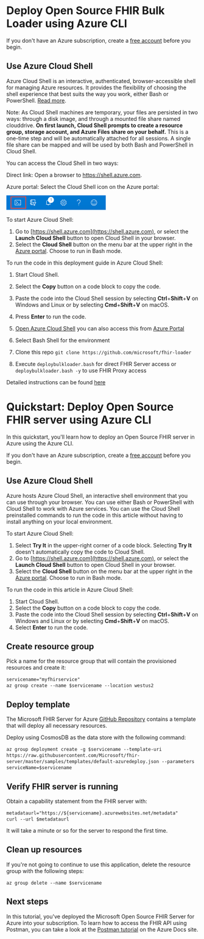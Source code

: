 # Deploy Open Source FHIR Bulk Loader using Azure CLI

If you don't have an Azure subscription, create a [free account](https://azure.microsoft.com/free/?WT.mc_id=A261C142F) before you begin.

## Use Azure Cloud Shell

Azure Cloud Shell is an interactive, authenticated, browser-accessible shell for managing Azure resources. It provides the flexibility of choosing the shell experience that best suits the way you work, either Bash or PowerShell.  [Read more](https://docs.microsoft.com/en-us/azure/cloud-shell/overview).  

Note:  As Cloud Shell machines are temporary, your files are persisted in two ways: through a disk image, and through a mounted file share named clouddrive. __On first launch, Cloud Shell prompts to create a resource group, storage account, and Azure Files share on your behalf.__ This is a one-time step and will be automatically attached for all sessions. A single file share can be mapped and will be used by both Bash and PowerShell in Cloud Shell.


You can access the Cloud Shell in two ways:

Direct link: Open a browser to https://shell.azure.com.

Azure portal: Select the Cloud Shell icon on the Azure portal:

![cloud shell](docs/images/portal-launch-icon.png)


To start Azure Cloud Shell:

1. Go to [https://shell.azure.com](https://shell.azure.com), or select the **Launch Cloud Shell** button to open Cloud Shell in your browser. 
1. Select the **Cloud Shell** button on the menu bar at the upper right in the [Azure portal](https://portal.azure.com). Choose to run in Bash mode.

To run the code in this deployment guide in Azure Cloud Shell:

1. Start Cloud Shell.
1. Select the **Copy** button on a code block to copy the code.
1. Paste the code into the Cloud Shell session by selecting **Ctrl**+**Shift**+**V** on Windows and Linux or by selecting **Cmd**+**Shift**+**V** on macOS.
1. Press **Enter** to run the code.


1. [Open Azure Cloud Shell](https://shell.azure.com) you can also access this from [Azure Portal](https://portal.azure.com)
2. Select Bash Shell for the environment 
3. Clone this repo ```git clone https://github.com/microsoft/fhir-loader```
4. Execute ```deploybulkloader.bash``` for direct FHIR Server access or ```deploybulkloader.bash -y``` to use FHIR Proxy access

Detailed instructions can be found [here](docs/deployment.md)


# Quickstart: Deploy Open Source FHIR server using Azure CLI

In this quickstart, you'll learn how to deploy an Open Source FHIR server in Azure using the Azure CLI.

If you don't have an Azure subscription, create a [free account](https://azure.microsoft.com/free/?WT.mc_id=A261C142F) before you begin.

## Use Azure Cloud Shell

Azure hosts Azure Cloud Shell, an interactive shell environment that you can use through your browser. You can use either Bash or PowerShell with Cloud Shell to work with Azure services. You can use the Cloud Shell preinstalled commands to run the code in this article without having to install anything on your local environment.

To start Azure Cloud Shell:
1. Select **Try It** in the upper-right corner of a code block. Selecting **Try It** doesn't automatically copy the code to Cloud Shell. 
1. Go to [https://shell.azure.com](https://shell.azure.com), or select the **Launch Cloud Shell** button to open Cloud Shell in your browser. 
1. Select the **Cloud Shell** button on the menu bar at the upper right in the [Azure portal](https://portal.azure.com). Choose to run in Bash mode.

To run the code in this article in Azure Cloud Shell:

1. Start Cloud Shell.
1. Select the **Copy** button on a code block to copy the code.
1. Paste the code into the Cloud Shell session by selecting **Ctrl**+**Shift**+**V** on Windows and Linux or by selecting **Cmd**+**Shift**+**V** on macOS.
1. Select **Enter** to run the code.

## Create resource group

Pick a name for the resource group that will contain the provisioned resources and create it:

```azurecli-interactive
servicename="myfhirservice"
az group create --name $servicename --location westus2
```

## Deploy template

The Microsoft FHIR Server for Azure [GitHub Repository](https://github.com/Microsoft/fhir-server) contains a template that will deploy all necessary resources.<br />

Deploy using CosmosDB as the data store with the following command:

```azurecli-interactive
az group deployment create -g $servicename --template-uri https://raw.githubusercontent.com/Microsoft/fhir-server/master/samples/templates/default-azuredeploy.json --parameters serviceName=$servicename
```

## Verify FHIR server is running

Obtain a capability statement from the FHIR server with:

```azurecli-interactive
metadataurl="https://${servicename}.azurewebsites.net/metadata"
curl --url $metadataurl
```

It will take a minute or so for the server to respond the first time.

## Clean up resources

If you're not going to continue to use this application, delete the resource group with the following steps:

```azurecli-interactive
az group delete --name $servicename
```

## Next steps

In this tutorial, you've deployed the Microsoft Open Source FHIR Server for Azure into your subscription. To learn how to access the FHIR API using Postman, you can take a look at the [Postman tutorial](https://docs.microsoft.com/en-us/azure/healthcare-apis/access-fhir-postman-tutorial) on the Azure Docs site.